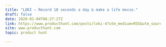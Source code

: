 ```yaml
---
title: "LOKI — Record 10 seconds a day & make a life movie."
draft: false
date: 2020-02-04T08:27:27Z
link: https://www.producthunt.com/posts/loki-4?utm_medium=RSS&utm_source=hune
site: www.producthunt.com
topic: product hunt  

---
```

